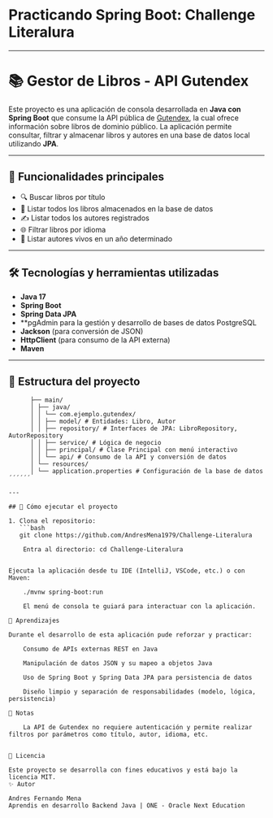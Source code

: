 
# Practicando Spring Boot: Challenge Literalura
---

# 📚 Gestor de Libros - API Gutendex

Este proyecto es una aplicación de consola desarrollada en **Java con Spring Boot** que consume la API pública de [Gutendex](https://gutendex.com/), la cual ofrece información sobre libros de dominio público. La aplicación permite consultar, filtrar y almacenar libros y autores en una base de datos local utilizando **JPA**.

---

## 🚀 Funcionalidades principales

- 🔍 Buscar libros por título
- 📄 Listar todos los libros almacenados en la base de datos
- ✍️ Listar todos los autores registrados
- 🌐 Filtrar libros por idioma
- 👤 Listar autores vivos en un año determinado

---

## 🛠️ Tecnologías y herramientas utilizadas

- **Java 17**
- **Spring Boot**
- **Spring Data JPA**
- **pgAdmin para la gestión y desarrollo de bases de datos PostgreSQL
- **Jackson** (para conversión de JSON)
- **HttpClient** (para consumo de la API externa)
- **Maven**

---

## 🧱 Estructura del proyecto


``````src/
      ├── main/
      │ ├── java/
      │ │ └── com.ejemplo.gutendex/
      │ │ ├── model/ # Entidades: Libro, Autor
      │ │ ├── repository/ # Interfaces de JPA: LibroRepository, AutorRepository
      │ │ ├── service/ # Lógica de negocio
      │ │ ├── principal/ # Clase Principal con menú interactivo
      │ │ └── api/ # Consumo de la API y conversión de datos
      │ └── resources/
      │ └── application.properties # Configuración de la base de datos´´´´´´

---

## 🧪 Cómo ejecutar el proyecto

1. Clona el repositorio:
   ```bash
   git clone https://github.com/AndresMena1979/Challenge-Literalura

    Entra al directorio: cd Challenge-Literalura


Ejecuta la aplicación desde tu IDE (IntelliJ, VSCode, etc.) o con Maven:

    ./mvnw spring-boot:run

    El menú de consola te guiará para interactuar con la aplicación.

🧠 Aprendizajes

Durante el desarrollo de esta aplicación pude reforzar y practicar:

    Consumo de APIs externas REST en Java

    Manipulación de datos JSON y su mapeo a objetos Java

    Uso de Spring Boot y Spring Data JPA para persistencia de datos

    Diseño limpio y separación de responsabilidades (modelo, lógica, persistencia)

📌 Notas
   
    La API de Gutendex no requiere autenticación y permite realizar filtros por parámetros como título, autor, idioma, etc.


🪪 Licencia

Este proyecto se desarrolla con fines educativos y está bajo la licencia MIT.
✨ Autor

Andres Fernando Mena
Aprendis en desarrollo Backend Java | ONE - Oracle Next Education
